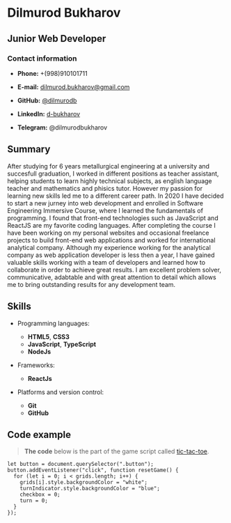 # **Dilmurod Bukharov**

## **Junior Web Developer**

### **Contact information**

* **Phone:** +(998)910101711

* **E-mail:** dilmurod.bukharov@gmail.com

* **GitHub:** [@dilmurodb](https://github.com/dilmurodb)

* **LinkedIn:** [d-bukharov](https://www.linkedin.com/in/d-bukharov/)

* **Telegram:** @dilmurodbukharov

## **Summary**

 After studying for 6 years metallurgical engineering at a university and succesfull graduation, I worked in different positions as teacher assistant, helping students to learn highly technical subjects, as english language teacher and mathematics and phisics tutor. However my passion for learning new skills led me to a different career path. In 2020 I have decided to start a new jurney into web development and enrolled in Software Engineering Immersive Course, where I learned the fundamentals of programming. I found that front-end technologies such as JavaScript and ReactJS are my favorite coding languages. After completing the course I have been working on my personal websites and occasional freelance projects to build front-end web applications and worked for international analytical company. Although my experience working for the analytical company as web application developer is less then a year, I have gained valuable skills working with a team of developers and learned how to collaborate in order to achieve great results. I am excellent problem solver, communicative, adabtable and with great attention to detail which allows me to bring outstanding results for any development team. 

## **Skills**

* Programming languages:
  * **HTML5**, **CSS3**
  * **JavaScript**, **TypeScript**
  * **NodeJs**

* Frameworks:
  * **ReactJs**

* Platforms and version control:
  * **Git** 
  * **GitHub**

## **Code example**

> **The code** below is the part of the game script called [tic-tac-toe](https://github.com/dilmurodb/tic-tac/blob/master/main.js).

```
let button = document.querySelector(".button");
button.addEventListener("click", function resetGame() {
  for (let i = 0; i < grids.length; i++) {
    grids[i].style.backgroundColor = "white";
    turnIndicator.style.backgroundColor = "blue";
    checkbox = 0;
    turn = 0;
  }
});
```